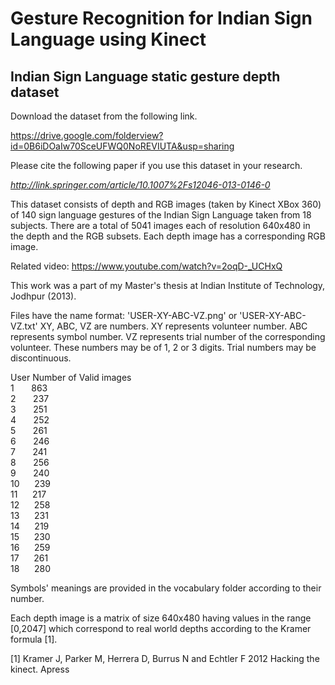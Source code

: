 # Gesture Recognition for Indian Sign Language using Kinect
Indian Sign Language static gesture depth dataset
-------------------------------------------------
Download the dataset from the following link.

https://drive.google.com/folderview?id=0B6iDOaIw70SceUFWQ0NoREVIUTA&usp=sharing

Please cite the following paper if you use this dataset in your research.

_http://link.springer.com/article/10.1007%2Fs12046-013-0146-0_

This dataset consists of depth and RGB images (taken by Kinect XBox 360) of 140 sign language gestures of the Indian Sign Language taken from 18 subjects. There are a total of 5041 images each of resolution 640x480 in the depth and the RGB subsets. Each depth image has a corresponding RGB image.

Related video: https://www.youtube.com/watch?v=2oqD-_UCHxQ

This work was a part of my Master's thesis at Indian Institute of Technology, Jodhpur (2013).

Files have the name format:
'USER-XY-ABC-VZ.png' or 'USER-XY-ABC-VZ.txt'
XY, ABC, VZ are numbers. 
XY represents volunteer number.
ABC represents symbol number.
VZ represents trial number of the corresponding volunteer.
These numbers may be of 1, 2 or 3 digits.
Trial numbers may be discontinuous.  

  User	Number of Valid images  
  1&nbsp;&nbsp;&nbsp;&nbsp;&nbsp;&nbsp;&nbsp;863  
  2&nbsp;&nbsp;&nbsp;&nbsp;&nbsp;&nbsp;&nbsp;237  
  3&nbsp;&nbsp;&nbsp;&nbsp;&nbsp;&nbsp;&nbsp;251  
  4&nbsp;&nbsp;&nbsp;&nbsp;&nbsp;&nbsp;&nbsp;252  
  5&nbsp;&nbsp;&nbsp;&nbsp;&nbsp;&nbsp;&nbsp;261  
  6&nbsp;&nbsp;&nbsp;&nbsp;&nbsp;&nbsp;&nbsp;246  
  7&nbsp;&nbsp;&nbsp;&nbsp;&nbsp;&nbsp;&nbsp;241  
  8&nbsp;&nbsp;&nbsp;&nbsp;&nbsp;&nbsp;&nbsp;256  
  9&nbsp;&nbsp;&nbsp;&nbsp;&nbsp;&nbsp;&nbsp;240  
  10&nbsp;&nbsp;&nbsp;&nbsp;&nbsp;&nbsp;239  
  11&nbsp;&nbsp;&nbsp;&nbsp;&nbsp;&nbsp;217  
  12&nbsp;&nbsp;&nbsp;&nbsp;&nbsp;&nbsp;258  
  13&nbsp;&nbsp;&nbsp;&nbsp;&nbsp;&nbsp;231  
  14&nbsp;&nbsp;&nbsp;&nbsp;&nbsp;&nbsp;219  
  15&nbsp;&nbsp;&nbsp;&nbsp;&nbsp;&nbsp;230  
  16&nbsp;&nbsp;&nbsp;&nbsp;&nbsp;&nbsp;259  
  17&nbsp;&nbsp;&nbsp;&nbsp;&nbsp;&nbsp;261  
  18&nbsp;&nbsp;&nbsp;&nbsp;&nbsp;&nbsp;280  
  
  Symbols' meanings are provided in the vocabulary folder according to their number.
  
  Each depth image is a matrix of size 640x480 having values in the range [0,2047] which correspond to real world depths according to the Kramer formula [1].  
  
[1] Kramer J, Parker M, Herrera D, Burrus N and Echtler F 2012 Hacking the kinect. Apress  
